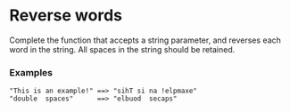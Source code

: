 # Reverse words

Complete the function that accepts a string parameter, and reverses each word in the string. All spaces in the string should be retained.

### Examples

```
"This is an example!" ==> "sihT si na !elpmaxe"
"double  spaces"      ==> "elbuod  secaps"
```

